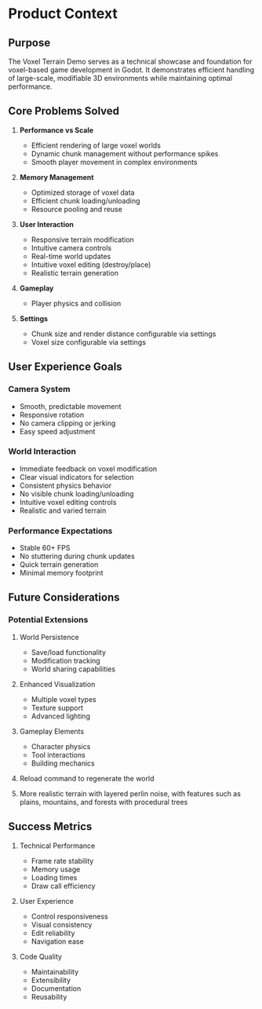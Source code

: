 # Product Context

## Purpose
The Voxel Terrain Demo serves as a technical showcase and foundation for voxel-based game development in Godot. It demonstrates efficient handling of large-scale, modifiable 3D environments while maintaining optimal performance.

## Core Problems Solved
1. **Performance vs Scale**
   - Efficient rendering of large voxel worlds
   - Dynamic chunk management without performance spikes
   - Smooth player movement in complex environments

2. **Memory Management**
   - Optimized storage of voxel data
   - Efficient chunk loading/unloading
   - Resource pooling and reuse

3. **User Interaction**
   - Responsive terrain modification
   - Intuitive camera controls
   - Real-time world updates
   - Intuitive voxel editing (destroy/place)
   - Realistic terrain generation

4. **Gameplay**
    - Player physics and collision

5. **Settings**
    - Chunk size and render distance configurable via settings
    - Voxel size configurable via settings

## User Experience Goals

### Camera System
- Smooth, predictable movement
- Responsive rotation
- No camera clipping or jerking
- Easy speed adjustment

### World Interaction
- Immediate feedback on voxel modification
- Clear visual indicators for selection
- Consistent physics behavior
- No visible chunk loading/unloading
- Intuitive voxel editing controls
- Realistic and varied terrain

### Performance Expectations
- Stable 60+ FPS
- No stuttering during chunk updates
- Quick terrain generation
- Minimal memory footprint

## Future Considerations

### Potential Extensions
1. World Persistence
   - Save/load functionality
   - Modification tracking
   - World sharing capabilities

2. Enhanced Visualization
   - Multiple voxel types
   - Texture support
   - Advanced lighting

3. Gameplay Elements
   - Character physics
   - Tool interactions
   - Building mechanics

4.  Reload command to regenerate the world
5.  More realistic terrain with layered perlin noise, with features such as plains, mountains, and forests with procedural trees

## Success Metrics
1. Technical Performance
   - Frame rate stability
   - Memory usage
   - Loading times
   - Draw call efficiency

2. User Experience
   - Control responsiveness
   - Visual consistency
   - Edit reliability
   - Navigation ease

3. Code Quality
   - Maintainability
   - Extensibility
   - Documentation
   - Reusability
